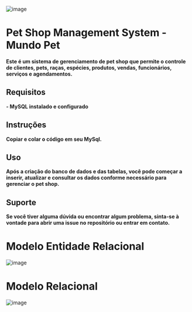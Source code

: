 ![image](https://github.com/user-attachments/assets/0393c675-8746-4578-a8b6-bf55f442cd3d)



# **Pet Shop Management System - Mundo Pet**

**Este é um sistema de gerenciamento de pet shop que permite o controle de clientes, pets, raças, espécies, produtos, vendas, funcionários, serviços e agendamentos.**

## **Requisitos**

**- MySQL instalado e configurado**

## **Instruções**

**Copiar e colar o código em seu MySql.**

## **Uso**

**Após a criação do banco de dados e das tabelas, você pode começar a inserir, atualizar e consultar os dados conforme necessário para gerenciar o pet shop.**

## **Suporte**

**Se você tiver alguma dúvida ou encontrar algum problema, sinta-se à vontade para abrir uma issue no repositório ou entrar em contato.**

# **Modelo Entidade Relacional**
![image](https://github.com/user-attachments/assets/a3893bcd-18b9-4237-a304-b55940eecc3b)

# **Modelo Relacional**
![image](https://github.com/user-attachments/assets/5f4c42db-635b-4aee-8603-51f3a9c30427)


